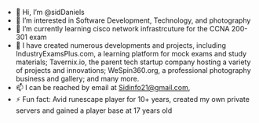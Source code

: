 - 👋 Hi, I’m @sidDaniels
- 👀 I’m interested in Software Development, Technology, and photography
- 🌱 I’m currently learning cisco network infrastrcuture for the CCNA 200-301 exam
- 💞️ I have created numerous developments and projects, including IndustryExamsPlus.com, a learning platform for mock exams and study materials; Tavernix.io, the parent tech startup company hosting a variety of projects and innovations; WeSpin360.org, a professional photography business and gallery; and many more.
- 📫 I can be reached by email at Sidinfo21@gmail.com,
- ⚡ Fun fact: Avid runescape player for 10+ years, created my own private servers and gained a player base at 17 years old

<!---
sidinfo22 is a ✨ special ✨ repository because its `README.md` (this file) appears on your GitHub profile.
You can click the Preview link to take a look at your changes.
--->
